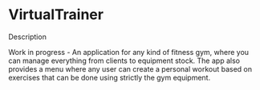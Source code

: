 # VirtualTrainer
Description

Work in progress - An application for any kind of fitness gym, where you can manage everything from clients to equipment stock. The app also provides a menu where any user can create a personal workout based on exercises that can be done using strictly the gym equipment.
